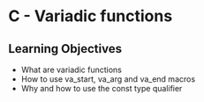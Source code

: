 # C - Variadic functions

## Learning Objectives
- What are variadic functions
- How to use va_start, va_arg and va_end macros
- Why and how to use the const type qualifier
